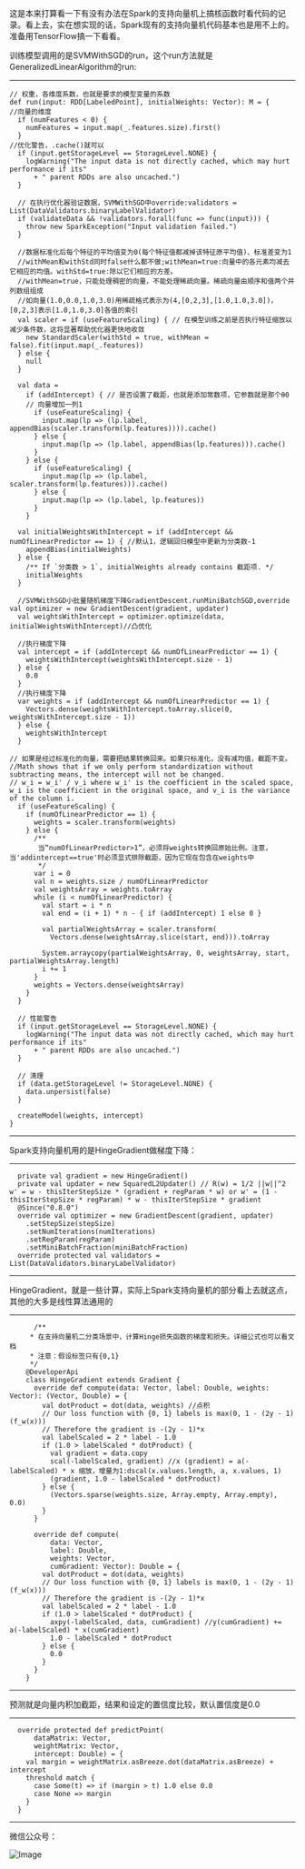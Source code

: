 这是本来打算看一下有没有办法在Spark的支持向量机上搞核函数时看代码的记录。看上去，实在想实现的话，Spark现有的支持向量机代码基本也是用不上的。准备用TensorFlow搞一下看看。

训练模型调用的是SVMWithSGD的run，这个run方法就是GeneralizedLinearAlgorithm的run:

-----

    // 权重，各维度系数，也就是要求的模型变量的系数
    def run(input: RDD[LabeledPoint], initialWeights: Vector): M = {
    //向量的维度
      if (numFeatures < 0) {
        numFeatures = input.map(_.features.size).first()
      }
    //优化警告，.cache()就可以
      if (input.getStorageLevel == StorageLevel.NONE) {
        logWarning("The input data is not directly cached, which may hurt performance if its"
          + " parent RDDs are also uncached.")
      }

      // 在执行优化器验证数据，SVMWithSGD中override:validators = List(DataValidators.binaryLabelValidator)
      if (validateData && !validators.forall(func => func(input))) {
        throw new SparkException("Input validation failed.")
      }

      //数据标准化后每个特征的平均值变为0(每个特征值都减掉该特征原平均值)、标准差变为1
      //withMean和withStd同时false什么都不做;withMean=true:向量中的各元素均减去它相应的均值。withStd=true:除以它们相应的方差。
      //withMean=true，只能处理稠密的向量，不能处理稀疏向量。稀疏向量由顺序和值两个并列数组组成
      //如向量(1.0,0.0,1.0,3.0)用稀疏格式表示为(4,[0,2,3],[1.0,1.0,3.0])，[0,2,3]表示[1.0,1.0,3.0]各值的索引
      val scaler = if (useFeatureScaling) { // 在模型训练之前是否执行特征缩放以减少条件数，这将显著帮助优化器更快地收敛
        new StandardScaler(withStd = true, withMean = false).fit(input.map(_.features))
      } else {
        null
      }

      val data =
        if (addIntercept) { // 是否设置了截距，也就是添加常数项，它参数就是那个θ0
        // 向量增加一列1
          if (useFeatureScaling) {
            input.map(lp => (lp.label, appendBias(scaler.transform(lp.features)))).cache()
          } else {
            input.map(lp => (lp.label, appendBias(lp.features))).cache()
          }
        } else {
          if (useFeatureScaling) {
            input.map(lp => (lp.label, scaler.transform(lp.features))).cache()
          } else {
            input.map(lp => (lp.label, lp.features))
          }
        }

      val initialWeightsWithIntercept = if (addIntercept && numOfLinearPredictor == 1) { //默认1，逻辑回归模型中更新为分类数-1
        appendBias(initialWeights)
      } else {
        /** If `分类数 > 1`, initialWeights already contains 截距项. */
        initialWeights
      }

      //SVMWithSGD小批量随机梯度下降GradientDescent.runMiniBatchSGD,override val optimizer = new GradientDescent(gradient, updater)
      val weightsWithIntercept = optimizer.optimize(data, initialWeightsWithIntercept)//凸优化

      //执行梯度下降
      val intercept = if (addIntercept && numOfLinearPredictor == 1) {
        weightsWithIntercept(weightsWithIntercept.size - 1)
      } else {
        0.0
      }
      //执行梯度下降
      var weights = if (addIntercept && numOfLinearPredictor == 1) {
        Vectors.dense(weightsWithIntercept.toArray.slice(0, weightsWithIntercept.size - 1))
      } else {
        weightsWithIntercept
      }

    // 如果是经过标准化的向量，需要把结果转换回来。如果只标准化，没有减均值，截距不变。
    //Math shows that if we only perform standardization without subtracting means, the intercept will not be changed. 
    // w_i = w_i' / v_i where w_i' is the coefficient in the scaled space, w_i is the coefficient in the original space, and v_i is the variance of the column i.
      if (useFeatureScaling) {
        if (numOfLinearPredictor == 1) {
          weights = scaler.transform(weights)
        } else {
          /**
           当“numOfLinearPredictor>1”，必须将weights转换回原始比例。注意，当'addintercept==true'时必须显式排除截距，因为它现在包含在weights中
           */
          var i = 0
          val n = weights.size / numOfLinearPredictor
          val weightsArray = weights.toArray
          while (i < numOfLinearPredictor) {
            val start = i * n
            val end = (i + 1) * n - { if (addIntercept) 1 else 0 }

            val partialWeightsArray = scaler.transform(
              Vectors.dense(weightsArray.slice(start, end))).toArray

            System.arraycopy(partialWeightsArray, 0, weightsArray, start, partialWeightsArray.length)
            i += 1
          }
          weights = Vectors.dense(weightsArray)
        }
      }

      // 性能警告
      if (input.getStorageLevel == StorageLevel.NONE) {
        logWarning("The input data was not directly cached, which may hurt performance if its"
          + " parent RDDs are also uncached.")
      }

      // 清理
      if (data.getStorageLevel != StorageLevel.NONE) {
        data.unpersist(false)
      }

      createModel(weights, intercept)
    }

-----

Spark支持向量机用的是HingeGradient做梯度下降：

-----

      private val gradient = new HingeGradient()
      private val updater = new SquaredL2Updater() // R(w) = 1/2 ||w||^2  w' = w - thisIterStepSize * (gradient + regParam * w) or w' = (1 - thisIterStepSize * regParam) * w - thisIterStepSize * gradient
      @Since("0.8.0")
      override val optimizer = new GradientDescent(gradient, updater)
        .setStepSize(stepSize)
        .setNumIterations(numIterations)
        .setRegParam(regParam)
        .setMiniBatchFraction(miniBatchFraction)
      override protected val validators = List(DataValidators.binaryLabelValidator)
  
-----
  
  HingeGradient，就是一些计算，实际上Spark支持向量机的部分看上去就这点，其他的大多是线性算法通用的
  
-----
  
          /**
         * 在支持向量机二分类场景中，计算Hinge损失函数的梯度和损失。详细公式也可以看文档
         * 注意：假设标签只有{0,1}
         */
        @DeveloperApi
        class HingeGradient extends Gradient {
          override def compute(data: Vector, label: Double, weights: Vector): (Vector, Double) = {
            val dotProduct = dot(data, weights) //点积
            // Our loss function with {0, 1} labels is max(0, 1 - (2y - 1) (f_w(x)))
            // Therefore the gradient is -(2y - 1)*x
            val labelScaled = 2 * label - 1.0
            if (1.0 > labelScaled * dotProduct) {
              val gradient = data.copy
              scal(-labelScaled, gradient) //x (gradient) = a(-labelScaled) * x 缩放，增量为1:dscal(x.values.length, a, x.values, 1)
              (gradient, 1.0 - labelScaled * dotProduct)
            } else {
              (Vectors.sparse(weights.size, Array.empty, Array.empty), 0.0)
            }
          }

          override def compute(
              data: Vector,
              label: Double,
              weights: Vector,
              cumGradient: Vector): Double = {
            val dotProduct = dot(data, weights)
            // Our loss function with {0, 1} labels is max(0, 1 - (2y - 1) (f_w(x)))
            // Therefore the gradient is -(2y - 1)*x
            val labelScaled = 2 * label - 1.0
            if (1.0 > labelScaled * dotProduct) {
              axpy(-labelScaled, data, cumGradient) //y(cumGradient) += a(-labelScaled) * x(cumGradient)
              1.0 - labelScaled * dotProduct
            } else {
              0.0
            }
          }
        }

-----

预测就是向量内积加截距，结果和设定的置信度比较，默认置信度是0.0

-----

      override protected def predictPoint(
          dataMatrix: Vector,
          weightMatrix: Vector,
          intercept: Double) = {
        val margin = weightMatrix.asBreeze.dot(dataMatrix.asBreeze) + intercept
        threshold match {
          case Some(t) => if (margin > t) 1.0 else 0.0
          case None => margin
        }
      }

-----

微信公众号：

![Image](/ppp/0.png)

